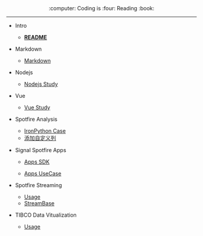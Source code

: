 <center>:computer:&nbsp;Coding is :four: Reading&nbsp;:book:</center>

-----

- Intro
  - [**README**](./README.md)

- Markdown
    - [Markdown](./content/MD/template.md)

- Nodejs
    - [Nodejs Study](./content/NodeJS/nodeJsStudy.md)

- Vue
    - [Vue Study]()

- Spotfire Analysis
    - [IronPython Case](./content/Spotfire/ironpython.md)
    - [添加自定义列](./content/Spotfire/CalculateColumn.md)

- Signal Spotfire Apps
    - [Apps SDK](./content/Apps/AppsAPI.md)

    - [Apps UseCase]()
   
- Spotfire Streaming
    - [Usage]()
    - [StreamBase]()

- TIBCO Data Vitualization
    - [Usage]()


